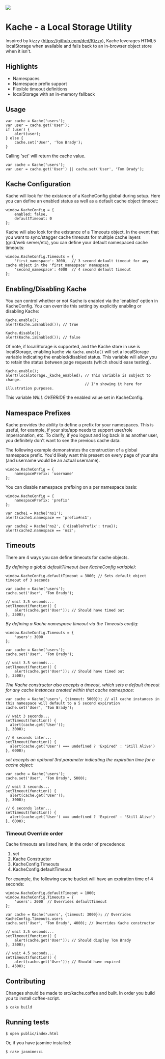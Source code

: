 [<img src="https://secure.travis-ci.org/leveille/kache.png" />](http://travis-ci.org/#!/leveille/kache)

Kache - a Local Storage Utility
===============================

Inspired by kizzy (https://github.com/ded/Kizzy), Kache leverages HTML5 localStorage when available and falls back to an in-browser object store when it isn't.

Highlights
-----

*  Namespaces
*  Namespace prefix support
*  Flexible timeout definitions
*  localStorage with an in-memory fallback

Usage
-----

    var cache = Kache('users');
    var user = cache.get('User');
    if (user) {
        alert(user);
    } else {
        cache.set('User', 'Tom Brady');
    }

Calling 'set' will return the cache value.

    var cache = Kache('users');
    var user = cache.get('User') || cache.set('User', 'Tom Brady');

Kache Configuration
-------------------

Kache will look for the existance of a KacheConfig global during setup.  Here you can define an enabled status as well as a default cache object timeout:

    window.KacheConfig = {
        enabled: false,
        defaultTimeout: 0
    };

Kache will also look for the existance of a Timeouts object.  In the event that you want to sync/stagger cache timeouts for multiple cache layers (grid/web server/etc), you can define your default namespaced cache timeouts:

    window.KacheConfig.Timeouts = {
        'first_namespace': 3000,  // 3 second default timeout for any cache object in the 'first_namespace' namespace
        'second_namespace': 4000  // 4 second default timeout
    };

Enabling/Disabling Kache
------------------------

You can control whether or not Kache is enabled via the 'enabled' option in KacheConfig.  You can override this setting by explicitly enabling or disabling Kache:

    Kache.enable();
    alert(Kache.isEnabled()); // true

    Kache.disable();
    alert(Kache.isEnabled()); // false

Of note, if localStorage is supported, and the Kache store in use is localStorage, enabling kache via `Kache.enable()` will set a localStorage variable indicating the enabled/disabled status.  This variable will allow you to retain the status between page requests (which should ease testing).

    Kache.enable();
    alert(localStorage._kache_enabled); // This variable is subject to change.
                                        // I'm showing it here for illustration purposes.

This variable *WILL OVERRIDE* the enabled value set in KacheConfig.

Namespace Prefixes
--------

Kache provides the ability to define a prefix for your namespaces.  This is useful, for example, if your site/app needs to support user/role impersonation, etc.  To clarify, if you logout and log back in as another user, you definitely don't want to see the previous cache data.

The following example demonstrates the construction of a global namespace prefix.  You'd likely want this present on every page of your site (and username would be an actual username).

    window.KacheConfig = {
        namespacePrefix: 'username'
    };

You can disable namespace prefixing on a per namespace basis:

    window.KacheConfig = {
        namespacePrefix: 'prefix'
    };

    var cache1 = Kache('ns1');
    alert(cache1.namespace == 'prefix#ns1';

    var cache2 = Kache('ns2', {'disablePrefix': true});
    alert(cache2.namespace == 'ns2';

Timeouts
--------

There are 4 ways you can define timeouts for cache objects.

*By defining a global defaultTimeout (see KacheConfig variable):*

    window.KacheConfig.defaultTimeout = 3000; // Sets default object timeout of 3 seconds

    var cache = Kache('users');
    cache.set('User', 'Tom Brady');

    // wait 3.5 seconds...
    setTimeout(function() {
        alert(cache.get('User')); // Should have timed out
    }, 3500);

*By defining a Kache namespace timeout via the Timeouts config:*

    window.KacheConfig.Timeouts = {
        'users': 3000
    };

    var cache = Kache('users');
    cache.set('User', 'Tom Brady');

    // wait 3.5 seconds...
    setTimeout(function() {
        alert(cache.get('User')); // Should have timed out
    }, 3500);

*The Kache constructor also accepts a timeout, which sets a default timeout for any cache instances created within that cache namespace:*

    var cache = Kache('users', {timeout: 5000}); // all cache instances in this namespace will default to a 5 second expiration
    cache.set('User', 'Tom Brady');

    // wait 3 seconds...
    setTimeout(function() {
      alert(cache.get('User'));
    }, 3000);

    // 6 seconds later...
    setTimeout(function() {
      alert(cache.get('User') === undefined ? 'Expired' : 'Still Alive')
    }, 6000);

*set accepts an optional 3rd parameter indicating the expiration time for a cache object:*

    var cache = Kache('users');
    cache.set('User', 'Tom Brady', 5000);

    // wait 3 seconds...
    setTimeout(function() {
      alert(cache.get('User'));
    }, 3000);

    // 6 seconds later...
    setTimeout(function() {
      alert(cache.get('User') === undefined ? 'Expired' : 'Still Alive')
    }, 6000);

### Timeout Override order

Cache timeouts are listed here, in the order of precedence:

1. set
2. Kache Constructor
3. KacheConfig.Timeouts
4. KacheConfig.defaultTimeout

For example, the following cache bucket will have an expiration time of 4 seconds:

    window.KacheConfig.defaultTimeout = 1000;
    window.KacheConfig.Timeouts = {
        'users': 2000  // Overrides defaultTimeout
    };

    var cache = Kache('users', {timeout: 3000}); // Overrides KacheConfig.Timeouts.users
    cache.set('User', 'Tom Brady', 4000); // Overrides Kache constructor

    // wait 3.5 seconds...
    setTimeout(function() {
        alert(cache.get('User')); // Should display Tom Brady
    }, 3500);

    // wait 4.5 seconds...
    setTimeout(function() {
        alert(cache.get('User')); // Should have expired
    }, 4500);

Contributing
------------

Changes should be made to src/kache.coffee and built.  In order you build you to install coffee-script.

    $ cake build

Running tests
-------------------------------

    $ open public/index.html

Or, if you have jasmine installed:

    $ rake jasmine:ci

